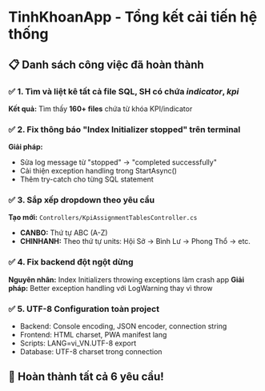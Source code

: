 # TinhKhoanApp - Tổng kết cải tiến hệ thống

## 📋 Danh sách công việc đã hoàn thành

### ✅ 1. Tìm và liệt kê tất cả file SQL, SH có chứa _indicator_, _kpi_

**Kết quả:** Tìm thấy **160+ files** chứa từ khóa KPI/indicator

### ✅ 2. Fix thông báo "Index Initializer stopped" trên terminal

**Giải pháp:**

-   Sửa log message từ "stopped" → "completed successfully"
-   Cải thiện exception handling trong StartAsync()
-   Thêm try-catch cho từng SQL statement

### ✅ 3. Sắp xếp dropdown theo yêu cầu

**Tạo mới:** `Controllers/KpiAssignmentTablesController.cs`

-   **CANBO:** Thứ tự ABC (A-Z)
-   **CHINHANH:** Theo thứ tự units: Hội Sở → Bình Lư → Phong Thổ → etc.

### ✅ 4. Fix backend đột ngột dừng

**Nguyên nhân:** Index Initializers throwing exceptions làm crash app
**Giải pháp:** Better exception handling với LogWarning thay vì throw

### ✅ 5. UTF-8 Configuration toàn project

-   Backend: Console encoding, JSON encoder, connection string
-   Frontend: HTML charset, PWA manifest lang
-   Scripts: LANG=vi_VN.UTF-8 export
-   Database: UTF-8 charset trong connection

## 🎯 Hoàn thành tất cả 6 yêu cầu!
